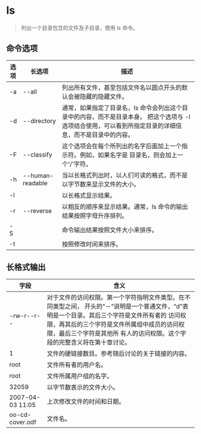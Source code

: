 # ls
> 列出一个目录包含的文件及子目录，使用 ls 命令。

## 命令选项
|选项|	长选项|	描述|
|---|---|---|
|-a|	--all|	列出所有文件，甚至包括文件名以圆点开头的默认会被隐藏的隐藏文件。|
|-d|	--directory|	通常，如果指定了目录名，ls 命令会列出这个目录中的内容，而不是目录本身。 把这个选项与 -l 选项结合使用，可以看到所指定目录的详细信息，而不是目录中的内容。|
|-F|	--classify|	这个选项会在每个所列出的名字后面加上一个指示符。例如，如果名字是 目录名，则会加上一个'/'字符。|
|-h	|--human-readable|	当以长格式列出时，以人们可读的格式，而不是以字节数来显示文件的大小。|
|-l	|	|以长格式显示结果。|
|-r	|--reverse	|以相反的顺序来显示结果。通常，ls 命令的输出结果按照字母升序排列。|
|-S	|	|命令输出结果按照文件大小来排序。|
|-t	|	|按照修改时间来排序。|

## 长格式输出
|字段	|含义|
|---|---|
|-rw-r--r--	|对于文件的访问权限。第一个字符指明文件类型。在不同类型之间， 开头的“－”说明是一个普通文件，“d”表明是一个目录。其后三个字符是文件所有者的 访问权限，再其后的三个字符是文件所属组中成员的访问权限，最后三个字符是其他所 有人的访问权限。这个字段的完整含义将在第十章讨论。|
|1|	文件的硬链接数目。参考随后讨论的关于链接的内容。|
|root|	文件所有者的用户名。|
|root|	文件所属用户组的名字。|
|32059|	以字节数表示的文件大小。|
|2007-04-03 11:05|	上次修改文件的时间和日期。|
|oo-cd-cover.odf|	文件名。|